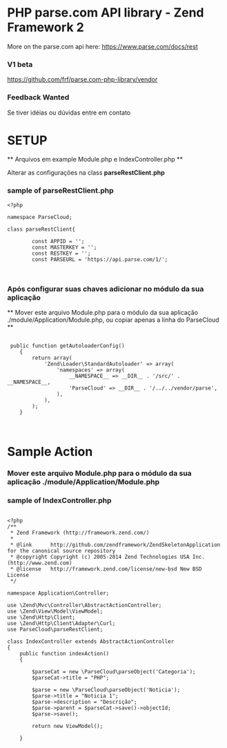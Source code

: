 PHP parse.com API library - Zend Framework 2
===========================
More on the parse.com api here: https://www.parse.com/docs/rest

### V1 beta ###
https://github.com/frf/parse.com-php-library/vendor

### Feedback Wanted ###

Se tiver idéias ou dúvidas entre em contato


SETUP
=========================

** Arquivos em example Module.php e IndexController.php **


Alterar as configurações na class **parseRestClient.php**

### sample of parseRestClient.php ###

```
<?php

namespace ParseCloud;

class parseRestClient{

        const APPID = '';
        const MASTERKEY = '';
        const RESTKEY = '';
        const PARSEURL = 'https://api.parse.com/1/';
    


```

### Após configurar suas chaves adicionar no módulo da sua aplicação ###


** Mover este arquivo Module.php para o módulo da sua aplicação ./module/Application/Module.php, ou copiar apenas a linha do ParseCloud **

```

 public function getAutoloaderConfig()
    {
        return array(
            'Zend\Loader\StandardAutoloader' => array(
                'namespaces' => array(
                    __NAMESPACE__ => __DIR__ . '/src/' . __NAMESPACE__,
                    'ParseCloud' => __DIR__ . '/../../vendor/parse',
                ),
            ),
        );
    }

    
```


Sample Action
=========================
### Mover este arquivo Module.php para o módulo da sua aplicação ./module/Application/Module.php ### 
### sample of IndexController.php ###

```

<?php
/**
 * Zend Framework (http://framework.zend.com/)
 *
 * @link      http://github.com/zendframework/ZendSkeletonApplication for the canonical source repository
 * @copyright Copyright (c) 2005-2014 Zend Technologies USA Inc. (http://www.zend.com)
 * @license   http://framework.zend.com/license/new-bsd New BSD License
 */

namespace Application\Controller;

use \Zend\Mvc\Controller\AbstractActionController;
use \Zend\View\Model\ViewModel;
use \Zend\Http\Client;
use \Zend\Http\Client\Adapter\Curl;
use ParseCloud\parseRestClient;

class IndexController extends AbstractActionController
{
    public function indexAction()
    {

        $parseCat = new \ParseCloud\parseObject('Categoria');
        $parseCat->title = "PHP";
        
        $parse = new \ParseCloud\parseObject('Noticia');
        $parse->title = "Noticia 1";
        $parse->description = "Descrição";
        $parse->parent = $parseCat->save()->objectId;
        $parse->save();
        
        return new ViewModel();
         
    }


```

